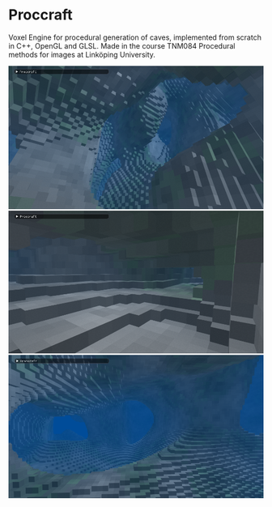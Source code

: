 # Proccraft
Voxel Engine for procedural generation of caves, implemented from scratch in C++, OpenGL and GLSL. Made in the course TNM084 Procedural methods for images at Linköping University.

![cave01](https://github.com/FredrikErikJohansson/Proccraft/blob/master/images/cave03.png)
![cave02](https://github.com/FredrikErikJohansson/Proccraft/blob/master/images/cave06.png)
![cave03](https://github.com/FredrikErikJohansson/Proccraft/blob/master/images/cave05.png)
